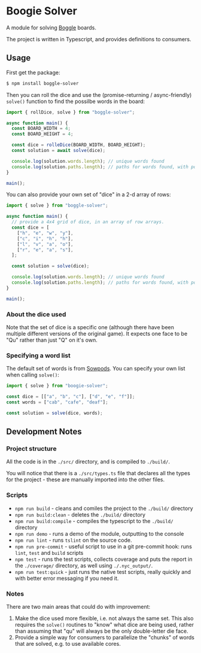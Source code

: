 # Boogie Solver

A module for solving [Boggle](https://en.wikipedia.org/wiki/Boggle) boards.

The project is written in Typescript, and provides definitions to consumers.

## Usage

First get the package:

```bash
$ npm install boggle-solver
```

Then you can roll the dice and use the (promise-returning / async-friendly)
`solve()` function to find the possilbe words in the board:

```js
import { rollDice, solve } from "boggle-solver";

async function main() {
  const BOARD_WIDTH = 4;
  const BOARD_HEIGHT = 4;

  const dice = rolleDice(BOARD_WIDTH, BOARD_HEIGHT);
  const solution = await solve(dice);

  console.log(solution.words.length); // unique words found
  console.log(solution.paths.length); // paths for words found, with positions
}

main();
```

You can also provide your own set of "dice" in a 2-d array of rows:

```js
import { solve } from "boggle-solver";

async function main() {
  // provide a 4x4 grid of dice, in an array of row arrays.
  const dice = [
    ["h", "e", "w", "y"],
    ["c", "i", "h", "h"],
    ["l", "v", "a", "o"],
    ["r", "e", "a", "s"],
  ];

  const solution = solve(dice);

  console.log(solution.words.length); // unique words found
  console.log(solution.paths.length); // paths for words found, with positions
}

main();
```

### About the dice used

Note that the set of dice is a specific one (although there have been multiple
different versions of the original game). It expects one face to be "Qu" rather
than just "Q" on it's own.

### Specifying a word list

The default set of words is from
[Sowpods](https://en.wikipedia.org/wiki/Sowpods). You can specify your own list
when calling `solve()`:

```js
import { solve } from "boogie-solver";

const dice = [["a", "b", "c"], ["d", "e", "f"]];
const words = ["cab", "cafe", "deaf"];

const solution = solve(dice, words);
```

## Development Notes

### Project structure

All the code is in the `./src/` directory, and is compiled to `./build/`.

You will notice that there is a `./src/types.ts` file that declares all the
types for the project - these are manually imported into the other files.

### Scripts

- `npm run build` - cleans and comiles the project to the `./build/` directory
- `npm run build:clean` - deletes the `./build/` directory
- `npm run build:compile` - compiles the typescript to the `./build/` directory
- `npm run demo` - runs a demo of the module, outputting to the console
- `npm run lint` - runs `tslint` on the source code.
- `npm run pre-commit` - useful script to use in a git pre-commit hook: runs
  `lint`, `test` and `build` scripts
- `npm test` - runs the test scripts, collects coverage and puts the report in
  the `./coverage/` directory, as well using `./.nyc_output/`.
- `npm run test:quick` - just runs the native test scripts, really quickly and
  with better error messaging if you need it.

### Notes

There are two main areas that could do with improvement:

1. Make the dice used more flexible, i.e. not always the same set. This also
   requires the `solve()` routines to "know" what dice are being used, rather
   than assuming that "qu" will always be the only double-letter die face.
2. Provide a simple way for consumers to parallelize the "chunks" of words that
   are solved, e.g. to use available cores.
